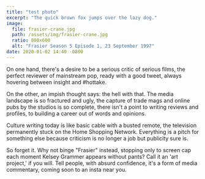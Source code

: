 ```yaml
---
title: "test photo"
excerpt: "The quick brown fox jumps over the lazy dog."
image:
  file: frasier-crane.jpg
  path: /assets/img/frasier-crane.jpg
  ratio: 800x600
  alt: "Frasier Season 5 Episode 1, 23 September 1997"
date: 2020-01-02 14:40 -0800
---
```


On one hand, there's a desire to be a serious critic of serious films, the perfect reviewer of mainstream pop, ready with a good tweet, always hovering between insight and #hottake.

On the other, an impish thought says: the hell with that. The media landscape is so fractured and ugly, the capture of trade mags and online pubs by the studios is so complete, there isn't a point to writing reviews and profiles, to building a career out of words and opinions.

Culture writing today is like basic cable with a busted remote, the television permanently stuck on the Home Shopping Network. Everything is a pitch for something else because criticism is no longer a job but publicity sure is.

So forget it. Why not binge "Frasier" instead, stopping only to screen cap each moment Kelsey Grammer appears without pants? Call it an 'art project,' if you will. Tell people, with absurd confidence, it's a form of media commentary, coming soon to an insta near you.
